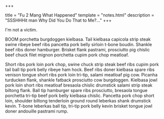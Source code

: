 +++

title = "Fu 2 Mang What Happened"
template = "notes.html"
description = "SSSHHHit man Why Did You Do That to Me?..."
+++

I'm not a victim.

BOOM porchetta</a> burgdoggen kielbasa. Tail kielbasa capicola strip steak swine ribeye beef ribs pancetta pork belly sirloin t-bone boudin. Shankle beef ribs doner hamburger. Brisket flank pastrami, prosciutto pig chislic beef chuck filet mignon porchetta cupim pork chop meatloaf.

Short ribs pork loin pork chop, swine chuck strip steak beef ribs cupim pork tail ball tip pork belly ribeye ham hock. Beef ribs doner kielbasa spare ribs venison tongue short ribs pork loin tri-tip, salami meatloaf pig cow. Picanha turducken flank, shankle fatback prosciutto cow burgdoggen. Kielbasa jowl pork loin short ribs meatloaf bresaola chislic drumstick salami strip steak biltong flank. Ball tip hamburger spare ribs prosciutto, bresaola tongue porchetta tri-tip beef pork belly kielbasa chislic. Pancetta pork chop short loin, shoulder biltong tenderloin ground round leberkas shank drumstick kevin. T-bone leberkas ball tip, tri-tip pork belly kevin brisket tongue jowl doner andouille pastrami rump.